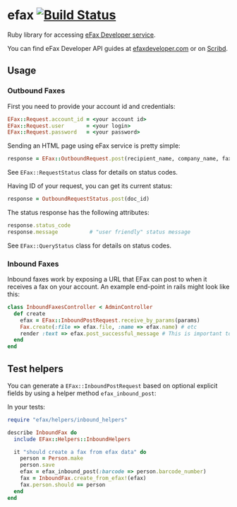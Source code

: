 # efax [![Build Status](https://secure.travis-ci.org/szimek/efax.png)](http://travis-ci.org/szimek/efax)

Ruby library for accessing [eFax Developer service](http://www.efaxdeveloper.com).

You can find eFax Developer API guides at [efaxdeveloper.com](https://secure.efaxdeveloper.com/techDocs/eFaxDeveloper_Universal_Implementation_Kit_v1.0.zip) or on [Scribd](http://www.scribd.com/doc/5382394/eFax-Developer-Universal-User-Guide-Outbound).

## Usage

### Outbound Faxes

First you need to provide your account id and credentials:

```ruby
EFax::Request.account_id = <your account id>
EFax::Request.user       = <your login>
EFax::Request.password   = <your password>
```
Sending an HTML page using eFax service is pretty simple:

```ruby
response = EFax::OutboundRequest.post(recipient_name, company_name, fax_number, subject, content)
```

See `EFax::RequestStatus` class for details on status codes.


Having ID of your request, you can get its current status:

```ruby
response = OutboundRequestStatus.post(doc_id)
```

The status response has the following attributes:

```ruby
response.status_code
response.message          # "user friendly" status message
```

See `EFax::QueryStatus` class for details on status codes.

### Inbound Faxes

Inbound faxes work by exposing a URL that EFax can post to when it receives a fax on your account. An example end-point in rails might look like this:

```ruby
class InboundFaxesController < AdminController
  def create
    efax = EFax::InboundPostRequest.receive_by_params(params)
    Fax.create(:file => efax.file, :name => efax.name) # etc
    render :text => efax.post_successful_message # This is important to let EFax know you successfully processed the incoming request.
  end
end
```

## Test helpers

You can generate a `EFax::InboundPostRequest` based on optional explicit fields by using a helper method `efax_inbound_post`:

In your tests:

```ruby
require "efax/helpers/inbound_helpers"

describe InboundFax do
  include EFax::Helpers::InboundHelpers

  it "should create a fax from efax data" do
    person = Person.make
    person.save
    efax = efax_inbound_post(:barcode => person.barcode_number)
    fax = InboundFax.create_from_efax!(efax)
    fax.person.should == person
  end
end
```
